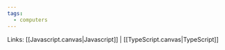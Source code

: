 ```yaml
---
tags:
  - computers
---
```


Links: [[Javascript.canvas|Javascript]] | [[TypeScript.canvas|TypeScript]]




